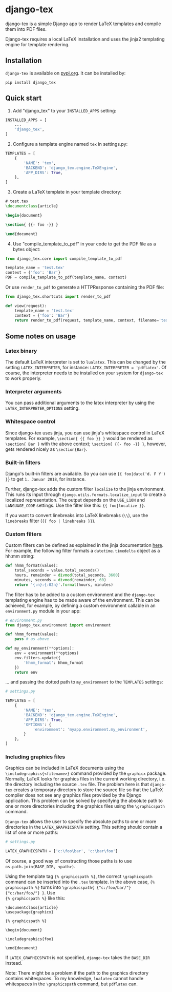 # django-tex

django-tex is a simple Django app to render LaTeX templates and compile
them into PDF files.

Django-tex requires a local LaTeX installation and uses the jinja2 
templating engine for template rendering.

## Installation

`django-tex` is available on [pypi.org](https://pypi.org/project/django-tex/). It can be installed by:

```pip install django_tex```

## Quick start

1. Add "django_tex" to your `INSTALLED_APPS` setting:

```python
INSTALLED_APPS = [
    ...
    'django_tex',
]
```

2. Configure a template engine named `tex` in settings.py:

```python
TEMPLATES = [
    {
        'NAME': 'tex',
        'BACKEND': 'django_tex.engine.TeXEngine', 
        'APP_DIRS': True,
    },
]
```

3. Create a LaTeX template in your template directory:

```tex
# test.tex
\documentclass{article}

\begin{document}

\section{ {{- foo -}} }

\end{document}
```

4. Use "compile_template_to_pdf" in your code to get the PDF file as a bytes object:

```python
from django_tex.core import compile_template_to_pdf

template_name = 'test.tex'
context = {'foo': 'Bar'}
PDF = compile_template_to_pdf(template_name, context)
```

Or use `render_to_pdf` to generate a HTTPResponse containing the PDF file:

```python
from django_tex.shortcuts import render_to_pdf

def view(request):
    template_name = 'test.tex'
    context = {'foo': 'Bar'}
    return render_to_pdf(request, template_name, context, filename='test.pdf')
```

## Some notes on usage

### Latex binary

The default LaTeX interpreter is set to `lualatex`. This can be changed by the setting
`LATEX_INTERPRETER`, for instance: `LATEX_INTERPRETER = 'pdflatex'`. Of course, the interpreter needs
to be installed on your system for `django-tex` to work properly.

### Interpreter arguments

You can pass additional arguments to the latex interpreter by using the `LATEX_INTERPRETER_OPTIONS` setting.

### Whitespace control

Since django-tex uses jinja, you can use jinja's whitespace control in 
LaTeX templates. For example, `\section{ {{ foo }} }` would be rendered as 
`\section{ Bar }` with the above context; `\section{ {{- foo -}} }`, however, 
gets rendered nicely as `\section{Bar}`.

### Built-in filters

Django's built-in filters are available. So you can use `{{ foo|date('d. F Y') }}` 
to get `1. Januar 2018`, for instance.

Further, django-tex adds the custom filter `localize` to the jinja environment.
This runs its input through `django.utils.formats.localize_input` to
create a localized representation. The output depends on the `USE_L10N` and `LANGUAGE_CODE`
settings. Use the filter like this: `{{ foo|localize }}`.

If you want to convert linebreaks into LaTeX linebreaks (`\\`), use the `linebreaks` filter (`{{ foo | linebreaks }}`).

### Custom filters

Custom filters can be defined as explained in  the jinja documentation [here](http://jinja.pocoo.org/docs/2.10/api/#custom-filters). For example, the following filter formats a
`datetime.timedelta` object as a hh:mm string:

```python
def hhmm_format(value):
    total_seconds = value.total_seconds()
    hours, remainder = divmod(total_seconds, 3600)
    minutes, seconds = divmod(remainder, 60)
    return '{:n}:{:02n}'.format(hours, minutes)
```

The filter has to be added to a custom environment and the `django-tex` templating engine has to be made aware
of the environment. This can be achieved, for example, by defining a custom environment callable in an `environment.py` module in your app:

```python
# environment.py
from django_tex.environment import environment

def hhmm_format(value):
    pass # as above

def my_environment(**options):
    env = environment(**options)
    env.filters.update({
        'hhmm_format': hhmm_format
    })
    return env
```

... and passing the dotted path to `my_environment` to the `TEMPLATES` settings:

```python
# settings.py

TEMPLATES = [
    {
        'NAME': 'tex',
        'BACKEND': 'django_tex.engine.TeXEngine', 
        'APP_DIRS': True,
        'OPTIONS': {
            'environment': 'myapp.environment.my_environment',
        }
    },
]
```

### Including graphics files

Graphics can be included in LaTeX documents using the `\includegraphics{<filename>}` command provided
by the `graphicx` package. Normally, LaTeX looks for graphics files in the current working directory, i.e. the 
directory including the source `.tex` file. The problem here is that `django-tex` creates a temporary directory to
store the source file so that the LaTeX compiler does not see any graphics files provided by the Django application.
This problem can be solved by specifying the absolute path to one or more directories including the graphics files 
using the `\graphicspath` command.

`Django-tex` allows the user to specify the absolute paths to one or more directories in the `LATEX_GRAPHICSPATH` 
setting. This setting should contain a list of one or more paths:

```python
# settings.py

LATEX_GRAPHICSPATH = ['c:\foo\bar', 'c:\bar\foo']
```

Of course, a good way of constructing those paths is to use `os.path.join(BASE_DIR, <path>)`.

Using the template tag `{% graphicspath %}`, the correct `\graphicspath` command can be inserted into the `.tex` 
template. In the above case, `{% graphicspath %}` turns into `\graphicspath{ {"c:/foo/bar/"} {"c:/bar/foo/"} }`. Use  
`{% graphicspath %}` like this:

```
\documentclass{article}
\usepackage{graphicx}

{% graphicspath %}

\begin{document}

\includegraphics{foo}

\end{document}
```

If `LATEX_GRAPHICSPATH` is not specified, `django-tex` takes the `BASE_DIR` instead.

Note: There might be a problem if the path to the graphics directory contains whitespaces. To my knowledge, `lualatex` cannot handle whitespaces in the `\graphicspath` command, but `pdflatex` can.